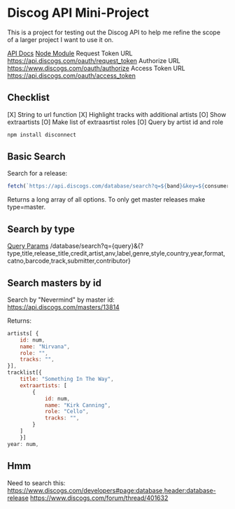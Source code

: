 # Discog API Mini-Project

This is a project for testing out the Discog API to help me refine the scope of a larger project I want to use it on.

[API Docs](https://www.discogs.com/developers)
[Node Module](https://github.com/bartve/disconnect)
Request Token URL <https://api.discogs.com/oauth/request_token>
Authorize URL <https://www.discogs.com/oauth/authorize>
Access Token URL <https://api.discogs.com/oauth/access_token>

## Checklist

[X] String to url function
[X] Highlight tracks with additional artists
[O] Show extraartists
[O] Make list of extraasrtist roles
[O] Query by artist id and role

```bash
npm install disconnect
```

## Basic Search

Search for a release:

```js
fetch(`https://api.discogs.com/database/search?q=${band}&key=${consumerKey}&secret=${consumerSecret}`);
```

Returns a long array of all options. To only get master releases make type=master.

## Search by type

[Query Params](https://www.discogs.com/developers#page:database,header:database-search)
/database/search?q={query}&{?type,title,release_title,credit,artist,anv,label,genre,style,country,year,format,catno,barcode,track,submitter,contributor}

## Search masters by id

Search by "Nevermind" by master id: <https://api.discogs.com/masters/13814>

Returns:

```js
artists[ {
    id: num,
    name: "Nirvana",
    role: "",
    tracks: "",
}],
tracklist[{
    title: "Something In The Way",
    extraartists: [
        {
            id: num,
            name: "Kirk Canning",
            role: "Cello",
            tracks: "",
        }
    ]
    }]
year: num,
```

## Hmm

Need to search this:
<https://www.discogs.com/developers#page:database,header:database-release>
<https://www.discogs.com/forum/thread/401632>
